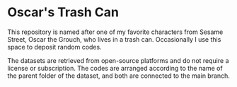 # Oscar's Trash Can 
This repository is named after one of my favorite characters from Sesame Street, Oscar the Grouch, who lives in a trash can. Occasionally I use this space to deposit random codes. 

The datasets are retrieved from open-source platforms and do not require a license or subscription. The codes are arranged according to the name of the parent folder of the dataset, and both are connected to the main branch.
